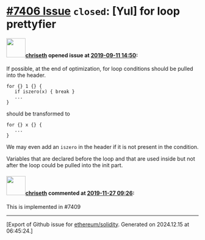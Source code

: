 # [\#7406 Issue](https://github.com/ethereum/solidity/issues/7406) `closed`: [Yul] for loop prettyfier

#### <img src="https://avatars.githubusercontent.com/u/9073706?v=4" width="50">[chriseth](https://github.com/chriseth) opened issue at [2019-09-11 14:50](https://github.com/ethereum/solidity/issues/7406):

If possible, at the end of optimization, for loop conditions should be pulled into the header.

```
for {} 1 {} {
   if iszero(x) { break }
   ...
}
```

should be transformed to

```
for {} x {} {
   ...
}
```

We may even add an `iszero` in the header if it is not present in the condition.

Variables that are declared before the loop and that are used inside but not after the loop could be pulled into the init part.

#### <img src="https://avatars.githubusercontent.com/u/9073706?v=4" width="50">[chriseth](https://github.com/chriseth) commented at [2019-11-27 09:26](https://github.com/ethereum/solidity/issues/7406#issuecomment-559003792):

This is implemented in  #7409


-------------------------------------------------------------------------------



[Export of Github issue for [ethereum/solidity](https://github.com/ethereum/solidity). Generated on 2024.12.15 at 06:45:24.]
